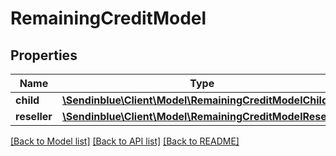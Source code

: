 # RemainingCreditModel

## Properties
Name | Type | Description | Notes
------------ | ------------- | ------------- | -------------
**child** | [**\Sendinblue\Client\Model\RemainingCreditModelChild**](RemainingCreditModelChild.md) |  | [optional] 
**reseller** | [**\Sendinblue\Client\Model\RemainingCreditModelReseller**](RemainingCreditModelReseller.md) |  | [optional] 

[[Back to Model list]](../../README.md#documentation-for-models) [[Back to API list]](../../README.md#documentation-for-api-endpoints) [[Back to README]](../../README.md)


